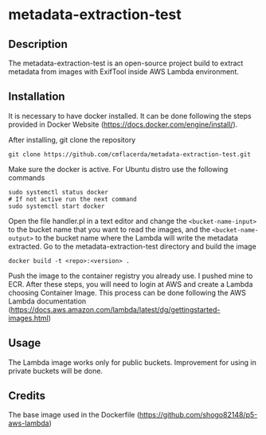 # metadata-extraction-test

## Description

The metadata-extraction-test is an open-source project build to extract metadata from images with ExifTool inside AWS Lambda environment.

## Installation

It is necessary to have docker installed. It can be done following the steps provided in Docker Website (https://docs.docker.com/engine/install/).

After installing, git clone the repository
```
git clone https://github.com/cmflacerda/metadata-extraction-test.git
```
Make sure the docker is active. For Ubuntu distro use the following commands
```
sudo systemctl status docker
# If not active run the next command
sudo systemctl start docker
```
Open the file handler.pl in a text editor and change the `<bucket-name-input>` to the bucket name that you want to read the images, and the `<bucket-name-output>` to the bucket name where the Lambda will write the metadata extracted.
Go to the metadata-extraction-test directory and build the image
```
docker build -t <repo>:<version> .
```
Push the image to the container registry you already use. I pushed mine to ECR. After these steps, you will need to login at AWS and create a Lambda choosing Container Image. This process can be done following the AWS Lambda documentation (https://docs.aws.amazon.com/lambda/latest/dg/gettingstarted-images.html)

## Usage

The Lambda image works only for public buckets. Improvement for using in private buckets will be done.

## Credits

The base image used in the Dockerfile (https://github.com/shogo82148/p5-aws-lambda)
